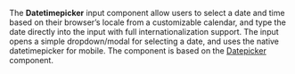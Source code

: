 The **Datetimepicker** input component allow users to select a date and time based on their browser’s locale from a customizable calendar, and type the date directly into the input with full internationalization support.
The input opens a simple dropdown/modal for selecting a date, and uses the native datetimepicker for mobile.
The component is based on the [Datepicker](/components/Datepicker) component.
